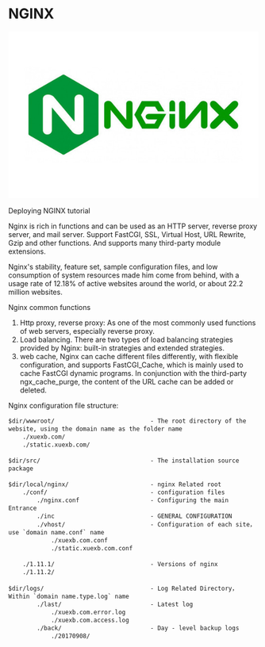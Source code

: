 # NGINX

![image](https://github.com/Simple1912/Docker-php-mysql-apache-Tutorial-osSec1Group10/blob/main/GitHubimg/nginx.jpg)

Deploying NGINX tutorial

Nginx is rich in functions and can be used as an HTTP server, reverse proxy server, and mail server. Support FastCGI, SSL, Virtual Host, URL Rewrite, Gzip and other functions. And supports many third-party module extensions.


Nginx's stability, feature set, sample configuration files, and low consumption of system resources made him come from behind, with a usage rate of 12.18% of active websites around the world, or about 22.2 million websites.


Nginx common functions


1. Http proxy, reverse proxy: As one of the most commonly used functions of web servers, especially reverse proxy.
2. Load balancing.  There are two types of load balancing strategies provided by Nginx: built-in strategies and extended strategies.
3. web cache, Nginx can cache different files differently, with flexible configuration, and supports FastCGI_Cache, which is mainly used to cache FastCGI dynamic programs. In conjunction with the third-party ngx_cache_purge, the content of the URL cache can be added or deleted.


Nginx configuration file structure:

```
$dir/wwwroot/                           - The root directory of the website, using the domain name as the folder name
    ./xuexb.com/
    ./static.xuexb.com/

$dir/src/                               - The installation source package

$dir/local/nginx/                       - nginx Related root
    ./conf/                             - configuration files
        ./nginx.conf                    - Configuring the main Entrance
        ./inc                           - GENERAL CONFIGURATION
        ./vhost/                        - Configuration of each site，use `domain name.conf` name
            ./xuexb.com.conf
            ./static.xuexb.com.conf

    ./1.11.1/                           - Versions of nginx
    ./1.11.2/

$dir/logs/                              - Log Related Directory，Within `domain name.type.log` name
        ./last/                         - Latest log
            ./xuexb.com.error.log
            ./xuexb.com.access.log
        ./back/                         - Day - level backup logs
            ./20170908/
```
